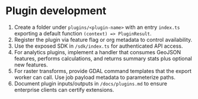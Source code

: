 # Plugin development

1. Create a folder under `plugins/<plugin-name>` with an entry `index.ts` exporting a default function `(context) => PluginResult`.
2. Register the plugin via feature flag or org metadata to control availability.
3. Use the exposed SDK in `/sdk/index.ts` for authenticated API access.
4. For analytics plugins, implement a handler that consumes GeoJSON features, performs calculations, and returns summary stats plus optional new features.
5. For raster transforms, provide GDAL command templates that the export worker can call. Use job payload metadata to parameterize paths.
6. Document plugin inputs/outputs in `/docs/plugins.md` to ensure enterprise clients can certify extensions.
